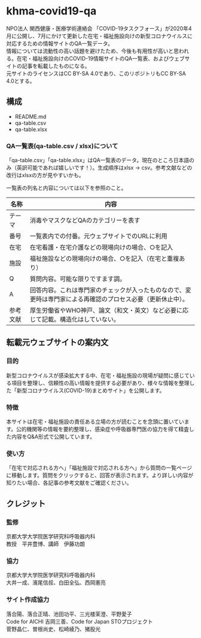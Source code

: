 # khma-covid19-qa

NPO法人 関西健康・医療学術連絡会 「COVID-19タスクフォース」が2020年4月に公開し、7月にかけて更新した在宅・福祉施設向けの新型コロナウイルスに対応するための情報サイトのQA一覧データ。  
情報については流動性の高い話題を避けたため、今後も有用性が高いと思われる。在宅・福祉施設向けのCOVID-19情報サイトのQA一覧表、およびウェブサイトの記事を転載したものになる。  
元サイトのライセンスはCC BY-SA 4.0であり、このリポジトリもCC BY-SA 4.0とする。

## 構成

* README.md
* qa-table.csv
* qa-table.xlsx

### QA一覧表(qa-table.csv / xlsx)について

「qa-table.csv」「qa-table.xlsx」はQA一覧表のデータ。現在のところ日本語のみ（英訳可能であれば嬉しいです！）。生成順序はxlsx -> csv。参考文献などの改行はxlsxの方が見やすいかも。  

一覧表の列名と内容については以下を参照のこと。

|名称|内容|
|-----|-----------------------------------|
|テーマ|消毒やマスクなどQAのカテゴリーを表す|
|番号 |一覧表内での付番。元ウェブサイトでのURLに利用|
|在宅 |在宅看護・在宅介護などの現場向けの場合、○を記入|
|施設 |福祉施設などの現場向けの場合、○を記入（在宅と重複あり）|
|Q   |質問内容。可能な限りですます調。|
|A   |回答内容。これは専門家のチェックが入ったものなので、変更時は専門家による再確認のプロセス必要（更新休止中）。|
|参考文献|厚生労働省やWHO神戸、論文（和文・英文）など必要に応じて記載。構造化はしていない。|


## 転載元ウェブサイトの案内文

### 目的
新型コロナウイルスが感染拡大する中、在宅・福祉施設の現場が疑問に感じている項目を整理し、信頼性の高い情報を提供する必要があり、様々な情報を整理した「新型コロナウイルス(COVID-19)まとめサイト」を公開します。

### 特徴
本サイトは在宅・福祉施設の責任ある立場の方が読むことを念頭に置いています。公的機関等の情報を要約整理し、感染症や呼吸器専門医の協力を得て精査した内容をQ&A形式で公開しています。
 
### 使い方
「在宅で対応される方へ」「福祉施設で対応される方へ」から質問の一覧ページに移動します。質問をクリックすると、回答が表示されます。より詳しい内容が知りたい場合、各記事の参考文献をご確認ください。


## クレジット

### 監修
京都大学大学院医学研究科呼吸器内科  
教授　平井豊博、講師　伊藤功朗

### 協力
京都大学大学院医学研究科呼吸器内科  
大井一成、濱尾信叔、白田全弘、西岡憲亮

### サイト作成協力
落合陽、落合正晴、池田功平、三光楼茉澄、平野愛子  
Code for AICHI 吉岡三善、Code for Japan STOプロジェクト  
菅野晶仁、曽根尚史、松崎綾乃、猪股光
